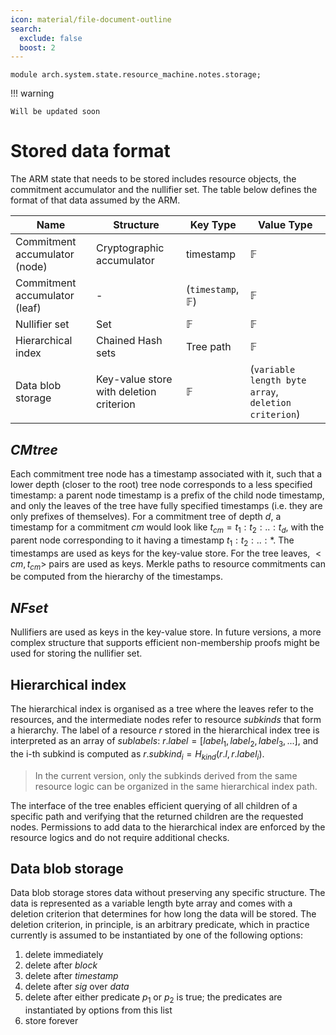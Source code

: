 ```yaml
---
icon: material/file-document-outline
search:
  exclude: false
  boost: 2
---
```


```juvix
module arch.system.state.resource_machine.notes.storage;
```

!!! warning

    Will be updated soon

# Stored data format

The ARM state that needs to be stored includes resource objects, the commitment accumulator and the nullifier set.
The table below defines the format of that data assumed by the ARM.

|Name|Structure|Key Type|Value Type
|-|-|-|-|
Commitment accumulator (node) | Cryptographic accumulator | timestamp | $\mathbb{F}$
Commitment accumulator (leaf) | - | (`timestamp`, $\mathbb{F}$) | $\mathbb{F}$
Nullifier set | Set | $\mathbb{F}$ | $\mathbb{F}$
Hierarchical index | Chained Hash sets | Tree path | $\mathbb{F}$
Data blob storage | Key-value store with deletion criterion | $\mathbb{F}$ | (`variable length byte array`, `deletion criterion`)


## $CMtree$

Each commitment tree node has a timestamp associated with it, such that a lower depth (closer to the root) tree node corresponds to a less specified timestamp: a parent node timestamp is a prefix of the child node timestamp, and only the leaves of the tree have fully specified timestamps (i.e. they are only prefixes of themselves). For a commitment tree of depth $d$, a timestamp for a commitment $cm$ would look like $t_{cm} =t_1:t_2:..:t_d$, with the parent node corresponding to it having a timestamp $t_1:t_2:..:*$. The timestamps are used as keys for the key-value store. For the tree leaves, $<cm, t_{cm}>$ pairs are used as keys. Merkle paths to resource commitments can be computed from the hierarchy of the timestamps.

## $NFset$

Nullifiers are used as keys in the key-value store. In future versions, a more complex structure that supports efficient non-membership proofs might be used for storing the nullifier set.

## Hierarchical index
The hierarchical index is organised as a tree where the leaves refer to the resources, and the intermediate nodes refer to resource _subkinds_ that form a hierarchy. The label of a resource $r$ stored in the hierarchical index tree is interpreted as an array of *sublabels*: $r.label = [label_1, label_2, label_3, ...]$, and the i-th subkind is computed as $r.subkind_i = H_{kind}(r.l, r.label_i)$.

> In the current version, only the subkinds derived from the same resource logic can be organized in the same hierarchical index path.

The interface of the tree enables efficient querying of all children of a specific path and verifying that the returned children are the requested nodes. Permissions to add data to the hierarchical index are enforced by the resource logics and do not require additional checks.

## Data blob storage

Data blob storage stores data without preserving any specific structure. The data is represented as a variable length byte array and comes with a deletion criterion that determines for how long the data will be stored. The deletion criterion, in principle, is an arbitrary predicate, which in practice currently is assumed to be instantiated by one of the following options:

1. delete immediately
2. delete after $block$
3. delete after $timestamp$
4. delete after $sig$ over $data$
5. delete after either predicate $p_1$ or $p_2$ is true; the predicates are instantiated by options from this list
6. store forever